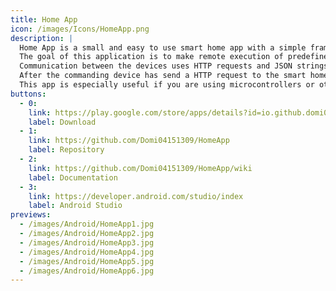 ```yaml
---
title: Home App
icon: /images/Icons/HomeApp.png
description: |
  Home App is a small and easy to use smart home app with a simple framework.
  The goal of this application is to make remote execution of predefined features as easy and user-friendly as possible to help you get started with smart home technology.<br>
  Communication between the devices uses HTTP requests and JSON strings.
  After the commanding device has send a HTTP request to the smart home device, the smart home device sends back a JSON string containing the information the app needs.<br>
  This app is especially useful if you are using microcontrollers or other small devices such as the Raspberry Pi for smart home automation.
buttons:
  - 0:
    link: https://play.google.com/store/apps/details?id=io.github.domi04151309.home
    label: Download
  - 1:
    link: https://github.com/Domi04151309/HomeApp
    label: Repository
  - 2:
    link: https://github.com/Domi04151309/HomeApp/wiki
    label: Documentation
  - 3:
    link: https://developer.android.com/studio/index
    label: Android Studio
previews:
  - /images/Android/HomeApp1.jpg
  - /images/Android/HomeApp2.jpg
  - /images/Android/HomeApp3.jpg
  - /images/Android/HomeApp4.jpg
  - /images/Android/HomeApp5.jpg
  - /images/Android/HomeApp6.jpg
---
```


